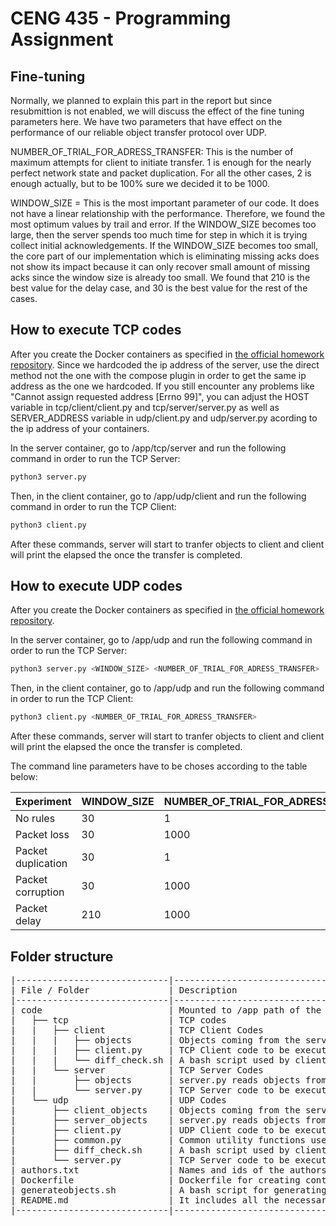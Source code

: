 
# CENG 435 - Programming Assignment

## Fine-tuning
Normally, we planned to explain this part in the report but since resubmittion is not enabled, we will discuss the effect of the fine tuning parameters here.
We have two parameters that have effect on the performance of our reliable object transfer protocol over UDP. 

NUMBER_OF_TRIAL_FOR_ADRESS_TRANSFER: This is the number of maximum attempts for client to initiate transfer. 1 is enough for the nearly perfect network state and packet duplication. For
all the other cases, 2 is enough actually, but to be 100% sure we decided it to be 1000.

WINDOW_SIZE = This is the most important parameter of our code. It does not have a linear relationship with the performance. Therefore, we found the most optimum values by trail and error.
If the WINDOW_SIZE becomes too large, then the server spends too much time for step in which it is trying collect initial acknowledgements. If the WINDOW_SIZE becomes too small, the core part of our implementation which is eliminating missing acks does not show its impact because it can only recover small amount of missing acks since the window size is already too small.
We found that 210 is the best value for the delay case, and 30 is the best value for the rest of the cases.

## How to execute TCP codes

After you create the Docker containers as specified in [the official homework repository](https://github.com/cengwins/ceng435). Since we hardcoded the ip address of the server, use the direct method not the one with the compose plugin in order to get the same ip address as the one we hardcoded. If you still encounter any problems like "Cannot assign requested address [Errno 99]", you can adjust the HOST variable in tcp/client/client.py and tcp/server/server.py as well as SERVER_ADDRESS variable in udp/client.py and udp/server.py acording to the ip address of your containers.

In the server container, go to /app/tcp/server and run the following command in order to run the TCP Server:

```bash
python3 server.py
```

Then, in the client container, go to /app/udp/client and run the following command in order to run the TCP Client:

```bash
python3 client.py
```

After these commands, server will start to tranfer objects to client and client will print the elapsed the once the transfer is completed.


## How to execute UDP codes

After you create the Docker containers as specified in [the official homework repository](https://github.com/cengwins/ceng435).

In the server container, go to /app/udp and run the following command in order to run the TCP Server:

```bash
python3 server.py <WINDOW_SIZE> <NUMBER_OF_TRIAL_FOR_ADRESS_TRANSFER>
```

Then, in the client container, go to /app/udp and run the following command in order to run the TCP Client:

```bash
python3 client.py <NUMBER_OF_TRIAL_FOR_ADRESS_TRANSFER>
```

After these commands, server will start to tranfer objects to client and client will print the elapsed the once the transfer is completed.

The command line parameters have to be choses according to the table below:

| Experiment        | WINDOW_SIZE |  NUMBER_OF_TRIAL_FOR_ADRESS_TRANSFER  |
| ----------------- | ----------- | ------------------------------------- |
| No rules          |     30      |                  1                    |
| Packet loss       |     30      |                1000                   |
| Packet duplication|     30      |                  1                    |
| Packet corruption |     30      |                1000                   |
| Packet delay      |     210     |                1000                   |


## Folder structure

<pre>
|-----------------------------|------------------------------------------------------------------------------------------------|
| File / Folder               | Description                                                                                    |
|-----------------------------|------------------------------------------------------------------------------------------------|
| code                        | Mounted to /app path of the containers                                                         |
|   ├── tcp                   | TCP codes                                                                                      |
|   |   ├── client            | TCP Client Codes                                                                               |
|   |   |   ├── objects       | Objects coming from the server are saved here                                                  |
|   |   |   ├── client.py     | TCP Client code to be executed                                                                 |
|   |   |   └── diff_check.sh | A bash script used by client.py to check if the objects are received correctly                 |
|   |   └── server            | TCP Server Codes                                                                               |
|   |       ├── objects       | server.py reads objects from here; it already includes objects generated by generateobjects.sh |
|   |       └── server.py     | TCP Server code to be executed                                                                 |
|   └── udp                   | UDP Codes                                                                                      |
|       ├── client_objects    | Objects coming from the server are saved here                                                  |
|       ├── server_objects    | server.py reads objects from here; it already includes objects generated by generateobjects.sh |
|       ├── client.py         | UDP Client code to be executed                                                                 |
|       ├── common.py         | Common utility functions used by client.py and server.py                                       |
|       ├── diff_check.sh     | A bash script used by client.py to check if the objects are received correctly                 |
|       └── server.py         | TCP Server code to be executed                                                                 |
| authors.txt                 | Names and ids of the authors                                                                   |
| Dockerfile                  | Dockerfile for creating containers                                                             |
| generateobjects.sh          | A bash script for generating objects                                                           |
| README.md                   | It includes all the necessary instructions to run codes                                        |
|-----------------------------|------------------------------------------------------------------------------------------------|
<pre>
